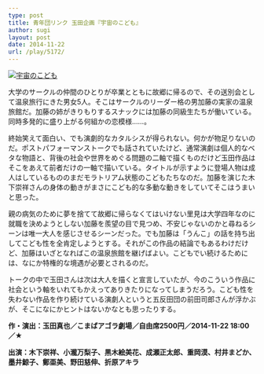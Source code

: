 ```yaml
---
type: post
title: 青年団リンク 玉田企画『宇宙のこども』
author: sugi
layout: post
date: 2014-11-22
url: /play/5172/
---
```

<a href="http://i1.wp.com/asharpminor.com/wp-content/uploads/2014/11/flyer3.gif" onclick="_gaq.push(['_trackEvent', 'outbound-article', 'http://asharpminor.com/wp-content/uploads/2014/11/flyer3.gif', '']);" ><img src="http://i1.wp.com/asharpminor.com/wp-content/uploads/2014/11/flyer3.gif?resize=212%2C300" alt="宇宙のこども" class="alignleft size-medium wp-image-5173" data-recalc-dims="1" /></a>

大学のサークルの仲間のひとりが卒業とともに故郷に帰るので、その送別会として温泉旅行にきた男女5人。そこはサークルのリーダー格の男加藤の実家の温泉旅館だ。加藤の姉がきりもりするスナックには加藤の同級生たちが働いている。同時多発的に盛り上がる何組かの恋模様……。

終始笑えて面白い、でも演劇的なカタルシスが得られない。何かが物足りないのだ。ポストパフォーマンストークでも話されていたけど、通常演劇は個人的なベタな物語と、背後の社会や世界をめぐる問題の二軸で描くものだけど玉田作品はそこをあえて前者だけの一軸で描いている。タイトルが示すように登場人物は成人はしているもののまだモラトリアム状態のこどもたちなのだ。加藤を演じた木下崇祥さんの身体の動きがまさにこども的な多動な動きをしていてそこはうまいと思った。

親の病気のために夢を捨てて故郷に帰らなくてはいけない里見は大学四年なのに就職を決めようとしない加藤を羨望の目で見つめ、不安じゃないのかと尋ねるシーンは唯一大人を感じさせるシーンだった。でも加藤は「うんこ」の話を持ち出してこども性を全肯定しようとする。それがこの作品の結論でもあるわけだけど、加藤はいざとなればこの温泉旅館を継げばよい。こどもでい続けるためには、なにか特権的な境遇が必要とされるのだ。

トークの中で玉田さんは次は大人を描くと宣言していたが、今のこういう作品に社会という軸をいれてもかえってありきたりになってしまうだろう。こども性を失わない作品を作り続けている演劇人というと五反田団の前田司郎さんが浮かぶが、そこになにかヒントはないかなとも思ったりする。

**作・演出：玉田真也／こまばアゴラ劇場／自由席2500円／2014-11-22 18:00／★**

**出演：木下崇祥、小瀧万梨子、黒木絵美花、成瀬正太郎、重岡漠、村井まどか、墨井鯨子、鄭亜美、野田慈伸、折原アキラ**

